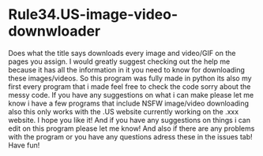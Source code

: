 # Rule34.US-image-video-downwloader
Does what the title says downloads every image and video/GIF on the pages you assign.
I would greatly suggest checking out the help me because it has all the information in it you need to know for downloading these images/videos.
So this program was fully made in python its also my first every program that i made feel free to check the code sorry about the messy code.
If you have any suggestions on what i can make please let me know i have a few programs that include NSFW image/video downloading also this only works with the .US website currently working on the .xxx website.
I hope you like it! And if you have any suggestions on things i can edit on this program please let me know! And also if there are any problems with the program or you have any questions adress these in the issues tab!
Have fun!

